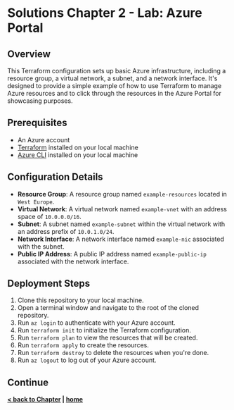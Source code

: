 # Solutions Chapter 2 - Lab: Azure Portal

## Overview

This Terraform configuration sets up basic Azure infrastructure, including a resource group, a virtual network, a subnet, and a network interface. It's designed to provide a simple example of how to use Terraform to manage Azure resources and to click through the resources in the Azure Portal for showcasing purposes. 

## Prerequisites

- An Azure account
- [Terraform](https://www.terraform.io/downloads.html) installed on your local machine
- [Azure CLI](https://docs.microsoft.com/en-us/cli/azure/install-azure-cli) installed on your local machine

## Configuration Details

- **Resource Group**: A resource group named `example-resources` located in `West Europe`.
- **Virtual Network**: A virtual network named `example-vnet` with an address space of `10.0.0.0/16`.
- **Subnet**: A subnet named `example-subnet` within the virtual network with an address prefix of `10.0.1.0/24`.
- **Network Interface**: A network interface named `example-nic` associated with the subnet.
- **Public IP Address**: A public IP address named `example-public-ip` associated with the network interface.

## Deployment Steps

1. Clone this repository to your local machine.
2. Open a terminal window and navigate to the root of the cloned repository.
3. Run `az login` to authenticate with your Azure account.
4. Run `terraform init` to initialize the Terraform configuration.
5. Run `terraform plan` to view the resources that will be created.
6. Run `terraform apply` to create the resources.
7. Run `terraform destroy` to delete the resources when you're done.
8. Run `az logout` to log out of your Azure account.





## Continue

**[< back to Chapter](../../chapters/chapter-2/README.md) | [home](../../README.md)**
